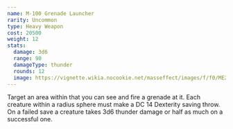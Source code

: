 ```yaml
---
name: M-100 Grenade Launcher
rarity: Uncommon
type: Heavy Weapon
cost: 20500
weight: 12
stats:
  damage: 3d6
  range: 90
  damageType: thunder
  rounds: 12
  image: https://vignette.wikia.nocookie.net/masseffect/images/f/f0/ME2_HW_-_Grenade_Launcher.png/revision/latest?cb=20140823054132
---
```

Target an area within <me-distance length="90" /> that you can see and fire a grenade at it. Each creature
within a <me-distance length="10" adj /> radius sphere must make a DC 14 Dexterity saving throw.
On a failed save a creature takes 3d6 thunder damage or half as much on a successful one.
